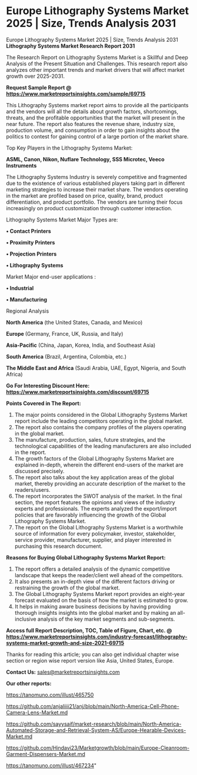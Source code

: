 # Europe Lithography Systems Market 2025 | Size, Trends Analysis 2031
 Europe Lithography Systems Market 2025 | Size, Trends Analysis 2031
<strong>Lithography Systems Market Research Report 2031</strong>

The Research Report on Lithography Systems Market is a Skillful and Deep Analysis of the Present Situation and Challenges. This research report also analyzes other important trends and market drivers that will affect market growth over 2025-2031.

<strong>Request Sample Report @ <a href=https://www.marketreportsinsights.com/sample/69715>https://www.marketreportsinsights.com/sample/69715</a></strong>

This Lithography Systems market report aims to provide all the participants and the vendors will all the details about growth factors, shortcomings, threats, and the profitable opportunities that the market will present in the near future. The report also features the revenue share, industry size, production volume, and consumption in order to gain insights about the politics to contest for gaining control of a large portion of the market share.

Top Key Players in the Lithography Systems Market:

<strong>ASML, Canon, Nikon, Nuflare Technology, SSS Microtec, Veeco Instruments</strong>

The Lithography Systems Industry is severely competitive and fragmented due to the existence of various established players taking part in different marketing strategies to increase their market share. The vendors operating in the market are profiled based on price, quality, brand, product differentiation, and product portfolio. The vendors are turning their focus increasingly on product customization through customer interaction.

Lithography Systems Market Major Types are:

<strong>• Contact Printers

• Proximity Printers

• Projection Printers

• Lithography Systems</strong>

Market Major end-user applications :

<strong>• Industrial

• Manufacturing</strong>

Regional Analysis

</u><strong><b>North America</b></strong> (the United States, Canada, and Mexico)

<strong><b>Europe </b></strong>(Germany, France, UK, Russia, and Italy)

<strong><b>Asia-Pacific</b></strong> (China, Japan, Korea, India, and Southeast Asia)

<strong><b>South America</b></strong> (Brazil, Argentina, Colombia, etc.)

<strong><b>The Middle East and Africa</b></strong> (Saudi Arabia, UAE, Egypt, Nigeria, and South Africa)

<strong>Go For Interesting Discount Here: <a href=https://www.marketreportsinsights.com/discount/69715>https://www.marketreportsinsights.com/discount/69715</a></strong>

<strong>Points Covered in The Report:</strong>
<ol>
  <li>The major points considered in the Global Lithography Systems Market report include the leading competitors operating in the global market.</li>
  <li>The report also contains the company profiles of the players operating in the global market.</li>
  <li>The manufacture, production, sales, future strategies, and the technological capabilities of the leading manufacturers are also included in the report.</li>
  <li>The growth factors of the Global Lithography Systems Market are explained in-depth, wherein the different end-users of the market are discussed precisely.</li>
  <li>The report also talks about the key application areas of the global market, thereby providing an accurate description of the market to the readers/users.</li>
  <li>The report incorporates the SWOT analysis of the market. In the final section, the report features the opinions and views of the industry experts and professionals. The experts analyzed the export/import policies that are favorably influencing the growth of the Global Lithography Systems Market.</li>
  <li>The report on the Global Lithography Systems Market is a worthwhile source of information for every policymaker, investor, stakeholder, service provider, manufacturer, supplier, and player interested in purchasing this research document.</li>
</ol>
<strong>Reasons for Buying Global Lithography Systems Market Report:</strong>

<ol>
  <li>The report offers a detailed analysis of the dynamic competitive landscape that keeps the reader/client well ahead of the competitors.</li>
  <li>It also presents an in-depth view of the different factors driving or restraining the growth of the global market.</li>
  <li>The Global Lithography Systems Market report provides an eight-year forecast evaluated on the basis of how the market is estimated to grow.</li>
  <li>It helps in making aware business decisions by having providing thorough insights insights into the global market and by making an all-inclusive analysis of the key market segments and sub-segments.</li>
</ol>
<strong>Access full Report Description, TOC, Table of Figure, Chart, etc. @ <a href=https://www.marketreportsinsights.com/industry-forecast/lithography-systems-market-growth-and-size-2021-69715>https://www.marketreportsinsights.com/industry-forecast/lithography-systems-market-growth-and-size-2021-69715</a></strong>


Thanks for reading this article; you can also get individual chapter wise section or region wise report version like Asia, United States, Europe.

<strong>Contact Us:</strong>
sales@marketreportsinsights.com

<strong>Our other reports:</strong>

<a href=https://tanomuno.com/illust/465750>https://tanomuno.com/illust/465750</a>

<a href=https://github.com/anjaliiii21/anj/blob/main/North-America-Cell-Phone-Camera-Lens-Market.md>https://github.com/anjaliiii21/anj/blob/main/North-America-Cell-Phone-Camera-Lens-Market.md</a>

<a href=https://github.com/sayysaif/market-research/blob/main/North-America-Automated-Storage-and-Retrieval-System-AS/Europe-Hearable-Devices-Market.md>https://github.com/sayysaif/market-research/blob/main/North-America-Automated-Storage-and-Retrieval-System-AS/Europe-Hearable-Devices-Market.md</a>

<a href=https://github.com/Hindavi23/Marketgrowth/blob/main/Europe-Cleanroom-Garment-Dispensers-Market.md>https://github.com/Hindavi23/Marketgrowth/blob/main/Europe-Cleanroom-Garment-Dispensers-Market.md</a>

<a href=https://tanomuno.com/illust/467234>https://tanomuno.com/illust/467234</a>"
